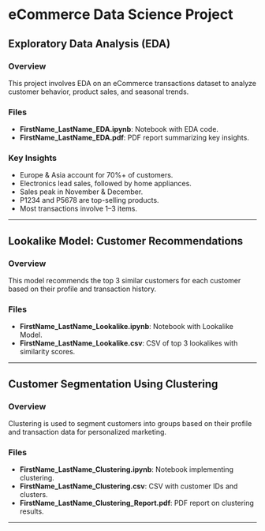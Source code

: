 # eCommerce Data Science Project

## Exploratory Data Analysis (EDA)
### Overview
This project involves EDA on an eCommerce transactions dataset to analyze customer behavior, product sales, and seasonal trends.

### Files
- **FirstName_LastName_EDA.ipynb**: Notebook with EDA code.
- **FirstName_LastName_EDA.pdf**: PDF report summarizing key insights.

### Key Insights
- Europe & Asia account for 70%+ of customers.
- Electronics lead sales, followed by home appliances.
- Sales peak in November & December.
- P1234 and P5678 are top-selling products.
- Most transactions involve 1–3 items.

---

## Lookalike Model: Customer Recommendations
### Overview
This model recommends the top 3 similar customers for each customer based on their profile and transaction history.

### Files
- **FirstName_LastName_Lookalike.ipynb**: Notebook with Lookalike Model.
- **FirstName_LastName_Lookalike.csv**: CSV of top 3 lookalikes with similarity scores.

---

## Customer Segmentation Using Clustering
### Overview
Clustering is used to segment customers into groups based on their profile and transaction data for personalized marketing.

### Files
- **FirstName_LastName_Clustering.ipynb**: Notebook implementing clustering.
- **FirstName_LastName_Clustering.csv**: CSV with customer IDs and clusters.
- **FirstName_LastName_Clustering_Report.pdf**: PDF report on clustering results.

---
